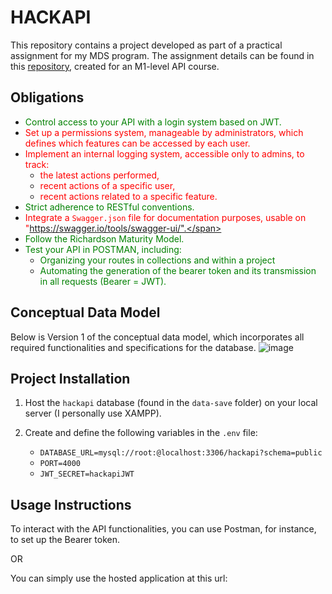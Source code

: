 # HACKAPI

This repository contains a project developed as part of a practical assignment for my MDS program. The assignment details can be found in this [repository](https://github.com/kevinniel/M1-MDS-2425-API), created for an M1-level API course.

## Obligations

- <span style="color: green;">Control access to your API with a login system based on JWT.</span>
- <span style="color: red;">Set up a permissions system, manageable by administrators, which defines which features can be accessed by each user.</span>
- <span style="color: red;">Implement an internal logging system, accessible only to admins, to track:</span>
   - <span style="color: red;">the latest actions performed,</span>
   - <span style="color: red;">recent actions of a specific user,</span>
   - <span style="color: red;">recent actions related to a specific feature.</span>
- <span style="color: green;">Strict adherence to RESTful conventions.</span>
- <span style="color: red;">Integrate a `Swagger.json` file for documentation purposes, usable on "https://swagger.io/tools/swagger-ui/".</span>
- <span style="color: green;">Follow the Richardson Maturity Model.</span>
- <span style="color: green;">Test your API in POSTMAN, including:</span>
   - <span style="color: green;">Organizing your routes in collections and within a project</span>
   - <span style="color: green;">Automating the generation of the bearer token and its transmission in all requests (Bearer = JWT).</span>


## Conceptual Data Model

Below is Version 1 of the conceptual data model, which incorporates all required functionalities and specifications for the database.
![image](https://github.com/user-attachments/assets/f9bbe655-2f52-4d2d-bbf1-70066698c93d)

## Project Installation

1. Host the `hackapi` database (found in the `data-save` folder) on your local server (I personally use XAMPP).

2. Create and define the following variables in the `.env` file:
   - `DATABASE_URL=mysql://root:@localhost:3306/hackapi?schema=public`
   - `PORT=4000`
   - `JWT_SECRET=hackapiJWT`

## Usage Instructions

To interact with the API functionalities, you can use Postman, for instance, to set up the Bearer token.

OR

You can simply use the hosted application at this url:
